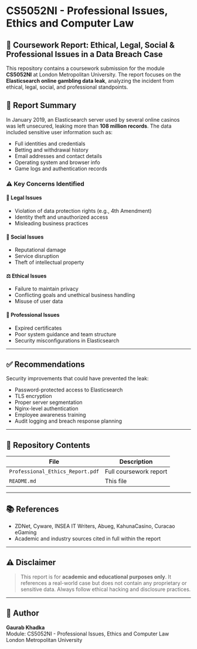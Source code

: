 # CS5052NI - Professional Issues, Ethics and Computer Law

## 📄 Coursework Report: Ethical, Legal, Social & Professional Issues in a Data Breach Case

This repository contains a coursework submission for the module **CS5052NI** at London Metropolitan University. The report focuses on the **Elasticsearch online gambling data leak**, analyzing the incident from ethical, legal, social, and professional standpoints.

## 🧠 Report Summary

In January 2019, an Elasticsearch server used by several online casinos was left unsecured, leaking more than **108 million records**. The data included sensitive user information such as:

- Full identities and credentials
- Betting and withdrawal history
- Email addresses and contact details
- Operating system and browser info
- Game logs and authentication records

### ⚠️ Key Concerns Identified

#### 🔐 Legal Issues
- Violation of data protection rights (e.g., 4th Amendment)
- Identity theft and unauthorized access
- Misleading business practices

#### 👥 Social Issues
- Reputational damage
- Service disruption
- Theft of intellectual property

#### ⚖️ Ethical Issues
- Failure to maintain privacy
- Conflicting goals and unethical business handling
- Misuse of user data

#### 💼 Professional Issues
- Expired certificates
- Poor system guidance and team structure
- Security misconfigurations in Elasticsearch

---

## ✅ Recommendations

Security improvements that could have prevented the leak:

- Password-protected access to Elasticsearch
- TLS encryption
- Proper server segmentation
- Nginx-level authentication
- Employee awareness training
- Audit logging and breach response planning

---

## 📁 Repository Contents

| File | Description |
|------|-------------|
| `Professional_Ethics_Report.pdf` | Full coursework report |
| `README.md` | This file |

---

## 📚 References

- ZDNet, Cyware, INSEA IT Writers, Abueg, KahunaCasino, Curacao eGaming
- Academic and industry sources cited in full within the report

---

## ⚠️ Disclaimer

> This report is for **academic and educational purposes only**. It references a real-world case but does not contain any proprietary or sensitive data. Always follow ethical hacking and disclosure practices.

---

## 🙋 Author

**Gaurab Khadka**  
Module: CS5052NI - Professional Issues, Ethics and Computer Law  
London Metropolitan University

